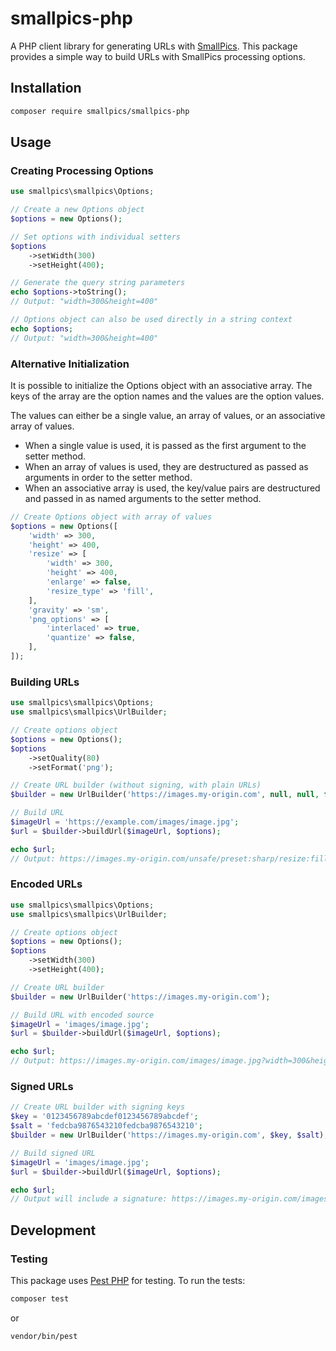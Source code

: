 # smallpics-php

A PHP client library for generating URLs with [SmallPics](https://www.smallpics.io). This package provides a simple way to build URLs with SmallPics processing options.

## Installation

```bash
composer require smallpics/smallpics-php
```

## Usage

### Creating Processing Options

```php
use smallpics\smallpics\Options;

// Create a new Options object
$options = new Options();

// Set options with individual setters
$options
    ->setWidth(300)
    ->setHeight(400);

// Generate the query string parameters
echo $options->toString();
// Output: "width=300&height=400"

// Options object can also be used directly in a string context
echo $options;
// Output: "width=300&height=400"
```

### Alternative Initialization

It is possible to initialize the Options object with an associative array. The keys of the array are the option names and the values are the option values.

The values can either be a single value, an array of values, or an associative array of values.

- When a single value is used, it is passed as the first argument to the setter method.
- When an array of values is used, they are destructured as passed as arguments in order to the setter method.
- When an associative array is used, the key/value pairs are destructured and passed in as named arguments to the setter method.

```php
// Create Options object with array of values
$options = new Options([
    'width' => 300,
    'height' => 400,
    'resize' => [
        'width' => 300,
        'height' => 400,
        'enlarge' => false,
        'resize_type' => 'fill',
    ],
    'gravity' => 'sm',
    'png_options' => [
        'interlaced' => true,
        'quantize' => false,
    ],
]);
```

### Building URLs

```php
use smallpics\smallpics\Options;
use smallpics\smallpics\UrlBuilder;

// Create options object
$options = new Options();
$options
    ->setQuality(80)
    ->setFormat('png');

// Create URL builder (without signing, with plain URLs)
$builder = new UrlBuilder('https://images.my-origin.com', null, null, false);

// Build URL
$imageUrl = 'https://example.com/images/image.jpg';
$url = $builder->buildUrl($imageUrl, $options);

echo $url;
// Output: https://images.my-origin.com/unsafe/preset:sharp/resize:fill:300:400:0/gravity:sm/quality:80/format:png/plain/https://example.com/images/image.jpg
```

### Encoded URLs

```php
use smallpics\smallpics\Options;
use smallpics\smallpics\UrlBuilder;

// Create options object
$options = new Options();
$options
    ->setWidth(300)
    ->setHeight(400);

// Create URL builder
$builder = new UrlBuilder('https://images.my-origin.com');

// Build URL with encoded source
$imageUrl = 'images/image.jpg';
$url = $builder->buildUrl($imageUrl, $options);

echo $url;
// Output: https://images.my-origin.com/images/image.jpg?width=300&height=400
```

### Signed URLs

```php
// Create URL builder with signing keys
$key = '0123456789abcdef0123456789abcdef';
$salt = 'fedcba9876543210fedcba9876543210';
$builder = new UrlBuilder('https://images.my-origin.com', $key, $salt);

// Build signed URL
$imageUrl = 'images/image.jpg';
$url = $builder->buildUrl($imageUrl, $options);

echo $url;
// Output will include a signature: https://images.my-origin.com/images/image.jpg?width=300&height=400&signature=[signature]
```

## Development

### Testing

This package uses [Pest PHP](https://pestphp.com/) for testing. To run the tests:

```bash
composer test
```

or

```bash
vendor/bin/pest
```
